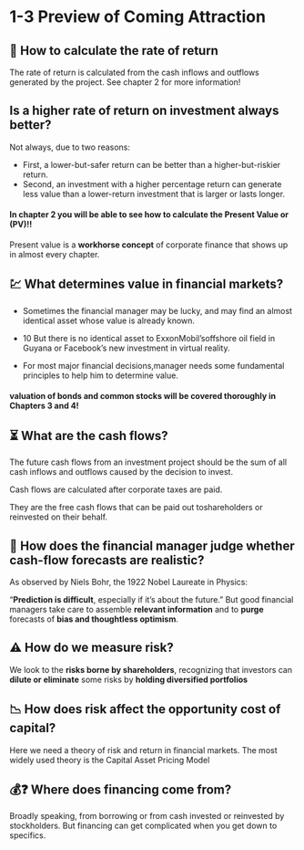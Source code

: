# 1-3 Preview of Coming Attraction

## 🧮 How to calculate the rate of return
The rate of return is calculated from the cash inflows and outflows generated by the project. See chapter 2 for more information!

## Is a higher rate of return on investment always better?
Not always, due to two reasons:
+ First, a lower-but-safer return can be better than a higher-but-riskier return.
+ Second, an investment with a higher percentage return can generate less value than a lower-return investment that is larger or lasts longer.

#### In chapter 2 you will be able to see how to calculate the **Present Value** or **(PV)**!!
Present value is a **workhorse concept** of corporate finance that shows up in almost every chapter.

## 💹 What determines value in financial markets?


+ Sometimes the financial manager may be lucky, and may find an almost identical
asset whose value is already known.

+ 10 But there is no identical asset to ExxonMobil’soffshore oil field in Guyana or Facebook’s new investment in virtual reality.

+ For most major financial decisions,manager needs some fundamental principles to help him to determine value.

#### valuation of bonds and common stocks will be covered thoroughly in Chapters 3 and 4!

## ⏳ What are the cash flows?
The future cash flows from an investment project should be the sum of all cash inflows and outflows caused by the decision to invest.


Cash flows are calculated after corporate taxes are paid.


They are the free cash flows that can be paid out toshareholders or reinvested on their behalf.

## 🔮 How does the financial manager judge whether cash-flow forecasts are realistic?
As observed  by Niels Bohr, the 1922 Nobel Laureate in Physics:

“**Prediction is difficult**, especially
if it’s about the future.” But good financial managers take care to assemble **relevant information**
and to **purge** forecasts of **bias and thoughtless optimism**.

## ⚠️ How do we measure risk?
We look to the **risks borne by shareholders**, recognizing that
investors can **dilute or eliminate** some risks by **holding diversified portfolios**

## 📉 How does risk affect the opportunity cost of capital?
Here we need a theory of risk and
return in financial markets. The most widely used theory is the Capital Asset Pricing
Model

## 💰❓ Where does financing come from?
Broadly speaking, from borrowing or from cash
invested or reinvested by stockholders. But financing can get complicated when you get
down to specifics.
